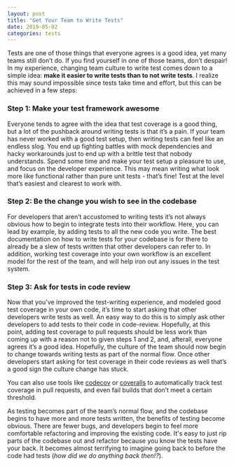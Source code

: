 ```yaml
---
layout: post
title: "Get Your Team to Write Tests"
date: 2019-05-02
categories: tests
---
```


Tests are one of those things that everyone agrees is a good idea, yet many teams still don’t do. If you find yourself in one of those teams, don’t despair! In my experience, changing team culture to write test comes down to a simple idea: **make it easier to write tests than to not write tests**. I realize this may sound impossible since tests take time and effort, but this can be achieved in a few steps:

### Step 1: Make your test framework awesome

Everyone tends to agree with the idea that test coverage is a good thing, but a lot of the pushback around writing tests is that it’s a pain. If your team has never worked with a good test setup, then writing tests can feel like an endless slog. You end up fighting battles with mock dependencies and hacky workarounds just to end up with a brittle test that nobody understands. Spend some time and make your test setup a pleasure to use, and focus on the developer experience. This may mean writing what look more like functional rather than pure unit tests - that’s fine! Test at the level that’s easiest and clearest to work with.

### Step 2: Be the change you wish to see in the codebase

For developers that aren’t accustomed to writing tests it’s not always obvious how to begin to integrate tests into their workflow. Here, you can lead by example, by adding tests to all the new code you write. The best documentation on how to write tests for your codebase is for there to already be a slew of tests written that other developers can refer to. In addition, working test coverage into your own workflow is an excellent model for the rest of the team, and will help iron out any issues in the test system.

### Step 3: Ask for tests in code review

Now that you’ve improved the test-writing experience, and modeled good test coverage in your own code, it’s time to start asking that other developers write tests as well. An easy way to do this is to simply ask other developers to add tests to their code in code-review. Hopefully, at this point, adding test coverage to pull requests should be less work than coming up with a reason not to given steps 1 and 2, and, afterall, everyone agrees it’s a good idea. Hopefully, the culture of the team should now begin to change towards writing tests as part of the normal flow. Once other developers start asking for test coverage in their code reviews as well that’s a good sign the culture change has stuck.

You can also use tools like [codecov](https://codecov.io/) or [coveralls](https://coveralls.io/) to automatically track test coverage in pull requests, and even fail builds that don’t meet a certain threshold.

As testing becomes part of the team’s normal flow, and the codebase begins to have more and more tests written, the benefits of testing become obvious. There are fewer bugs, and developers begin to feel more comfortable refactoring and improving the existing code. It's easy to just rip parts of the codebase out and refactor because you know the tests have your back. It becomes almost terrifying to imagine going back to before the code had tests (_how did we do anything back then!?_).
